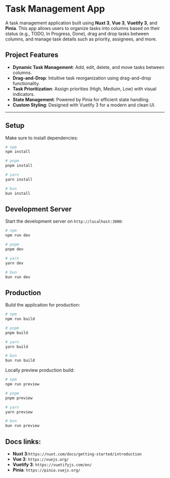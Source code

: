 # Task Management App

A task management application built using **Nuxt 3**, **Vue 3**, **Vuetify 3**, and **Pinia**. This app allows users to organize tasks into columns based on their status (e.g., TODO, In Progress, Done), drag and drop tasks between columns, and manage task details such as priority, assignees, and more.

## Project Features

- **Dynamic Task Management**: Add, edit, delete, and move tasks between columns.
- **Drag-and-Drop**: Intuitive task reorganization using drag-and-drop functionality.
- **Task Prioritization**: Assign priorities (High, Medium, Low) with visual indicators.
- **State Management**: Powered by Pinia for efficient state handling.
- **Custom Styling**: Designed with Vuetify 3 for a modern and clean UI.

---

## Setup

Make sure to install dependencies:

```bash
# npm
npm install

# pnpm
pnpm install

# yarn
yarn install

# bun
bun install
```

## Development Server

Start the development server on `http://localhost:3000`:

```bash
# npm
npm run dev

# pnpm
pnpm dev

# yarn
yarn dev

# bun
bun run dev
```

## Production

Build the application for production:

```bash
# npm
npm run build

# pnpm
pnpm build

# yarn
yarn build

# bun
bun run build
```

Locally preview production build:

```bash
# npm
npm run preview

# pnpm
pnpm preview

# yarn
yarn preview

# bun
bun run preview
```

## Docs links:
- **Nuxt 3**:`https://nuxt.com/docs/getting-started/introduction`
- **Vue 3**: `https://vuejs.org/`
- **Vuetify 3**: `https://vuetifyjs.com/en/`
- **Pinia**: `https://pinia.vuejs.org/`
